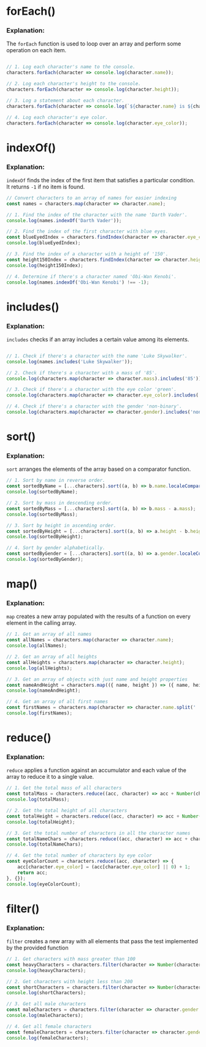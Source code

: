 # forEach()
### Explanation:
The `forEach` function is used to loop over an array and perform some operation on each item.

```js

// 1. Log each character's name to the console.
characters.forEach(character => console.log(character.name));

// 2. Log each character's height to the console.
characters.forEach(character => console.log(character.height));

// 3. Log a statement about each character.
characters.forEach(character => console.log(`${character.name} is ${character.height} cm tall and weighs ${character.mass} kg.`));

// 4. Log each character's eye color.
characters.forEach(character => console.log(character.eye_color));
```

# indexOf()
### Explanation:
`indexOf` finds the index of the first item that satisfies a particular condition. It returns `-1` if no item is found.

```js
// Convert characters to an array of names for easier indexing
const names = characters.map(character => character.name);

// 1. Find the index of the character with the name 'Darth Vader'.
console.log(names.indexOf('Darth Vader'));

// 2. Find the index of the first character with blue eyes.
const blueEyedIndex = characters.findIndex(character => character.eye_color === 'blue');
console.log(blueEyedIndex);

// 3. Find the index of a character with a height of '150'.
const height150Index = characters.findIndex(character => character.height === '150');
console.log(height150Index);

// 4. Determine if there's a character named 'Obi-Wan Kenobi'.
console.log(names.indexOf('Obi-Wan Kenobi') !== -1);

```
# includes()
### Explanation:
`includes` checks if an array includes a certain value among its elements.

```js

// 1. Check if there's a character with the name 'Luke Skywalker'.
console.log(names.includes('Luke Skywalker'));

// 2. Check if there's a character with a mass of '85'.
console.log(characters.map(character => character.mass).includes('85'));

// 3. Check if there's a character with the eye color 'green'.
console.log(characters.map(character => character.eye_color).includes('green'));

// 4. Check if there's a character with the gender 'non-binary'.
console.log(characters.map(character => character.gender).includes('non-binary'));
```
# sort()
### Explanation:

`sort` arranges the elements of the array based on a comparator function.

```js
// 1. Sort by name in reverse order.
const sortedByName = [...characters].sort((a, b) => b.name.localeCompare(a.name));
console.log(sortedByName);

// 2. Sort by mass in descending order.
const sortedByMass = [...characters].sort((a, b) => b.mass - a.mass);
console.log(sortedByMass);

// 3. Sort by height in ascending order.
const sortedByHeight = [...characters].sort((a, b) => a.height - b.height);
console.log(sortedByHeight);

// 4. Sort by gender alphabetically.
const sortedByGender = [...characters].sort((a, b) => a.gender.localeCompare(b.gender));
console.log(sortedByGender);

```
# map()
### Explanation:
`map` creates a new array populated with the results of a function on every element in the calling array.

```js
// 1. Get an array of all names
const allNames = characters.map(character => character.name);
console.log(allNames);

// 2. Get an array of all heights
const allHeights = characters.map(character => character.height);
console.log(allHeights);

// 3. Get an array of objects with just name and height properties
const nameAndHeight = characters.map(({ name, height }) => ({ name, height }));
console.log(nameAndHeight);

// 4. Get an array of all first names
const firstNames = characters.map(character => character.name.split(' ')[0]);
console.log(firstNames);
```

# reduce()
### Explanation:

`reduce` applies a function against an accumulator and each value of the array to reduce it to a single value.

```js
// 1. Get the total mass of all characters
const totalMass = characters.reduce((acc, character) => acc + Number(character.mass), 0);
console.log(totalMass);

// 2. Get the total height of all characters
const totalHeight = characters.reduce((acc, character) => acc + Number(character.height), 0);
console.log(totalHeight);

// 3. Get the total number of characters in all the character names
const totalNameChars = characters.reduce((acc, character) => acc + character.name.length, 0);
console.log(totalNameChars);

// 4. Get the total number of characters by eye color
const eyeColorCount = characters.reduce((acc, character) => {
    acc[character.eye_color] = (acc[character.eye_color] || 0) + 1;
    return acc;
}, {});
console.log(eyeColorCount);
```

# filter()
### Explanation:
`filter` creates a new array with all elements that pass the test implemented by the provided function

```js
// 1. Get characters with mass greater than 100
const heavyCharacters = characters.filter(character => Number(character.mass) > 100);
console.log(heavyCharacters);

// 2. Get characters with height less than 200
const shortCharacters = characters.filter(character => Number(character.height) < 200);
console.log(shortCharacters);

// 3. Get all male characters
const maleCharacters = characters.filter(character => character.gender === 'male');
console.log(maleCharacters);

// 4. Get all female characters
const femaleCharacters = characters.filter(character => character.gender === 'female');
console.log(femaleCharacters);
```












